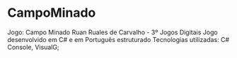 # CampoMinado
Jogo: Campo Minado Ruan Ruales de Carvalho - 3º Jogos Digitais Jogo desenvolvido em C# e em Português estruturado Tecnologias utilizadas: C# Console, VisualG;
